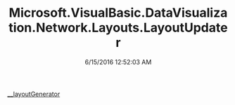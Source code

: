 ﻿---
title: Microsoft.VisualBasic.DataVisualization.Network.Layouts.LayoutUpdater
date: 6/15/2016 12:52:03 AM
---

[__layoutGenerator](T-Microsoft.VisualBasic.DataVisualization.Network.Layouts.LayoutUpdater.__layoutGenerator.html)

